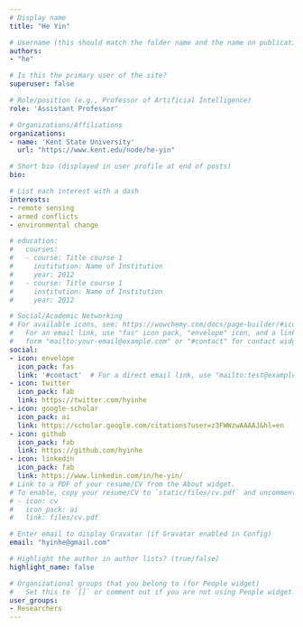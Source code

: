 ```yaml
---
# Display name
title: "He Yin"

# Username (this should match the folder name and the name on publications)
authors:
- "he"

# Is this the primary user of the site?
superuser: false

# Role/position (e.g., Professor of Artificial Intelligence)
role: 'Assistant Professor'

# Organizations/Affiliations
organizations:
- name: 'Kent State University'
  url: "https://www.kent.edu/node/he-yin"

# Short bio (displayed in user profile at end of posts)
bio: 

# List each interest with a dash
interests:
- remote sensing
- armed conflicts
- environmental change

# education:
#   courses:
#   - course: Title course 1
#     institution: Name of Institution
#     year: 2012
#   - course: Title course 1
#     institution: Name of Institution
#     year: 2012

# Social/Academic Networking
# For available icons, see: https://wowchemy.com/docs/page-builder/#icons
#   For an email link, use "fas" icon pack, "envelope" icon, and a link in the
#   form "mailto:your-email@example.com" or "#contact" for contact widget.
social:
- icon: envelope
  icon_pack: fas
  link: '#contact'  # For a direct email link, use "mailto:test@example.org".
- icon: twitter
  icon_pack: fab
  link: https://twitter.com/hyinhe
- icon: google-scholar
  icon_pack: ai
  link: https://scholar.google.com/citations?user=z3FWWzwAAAAJ&hl=en
- icon: github
  icon_pack: fab
  link: https://github.com/hyinhe
- icon: linkedin
  icon_pack: fab
  link: https://www.linkedin.com/in/he-yin/
# Link to a PDF of your resume/CV from the About widget.
# To enable, copy your resume/CV to `static/files/cv.pdf` and uncomment the lines below.
# - icon: cv
#   icon_pack: ai
#   link: files/cv.pdf

# Enter email to display Gravatar (if Gravatar enabled in Config)
email: "hyinhe@gmail.com"

# Highlight the author in author lists? (true/false)
highlight_name: false

# Organizational groups that you belong to (for People widget)
#   Set this to `[]` or comment out if you are not using People widget.
user_groups:
- Researchers
---
```

